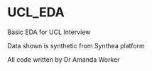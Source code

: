 # UCL_EDA
Basic EDA for UCL Interview

Data shown is synthetic from Synthea platform

All code written by Dr Amanda Worker
